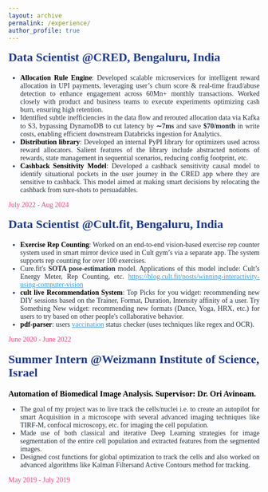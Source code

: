```yaml
---
layout: archive
permalink: /experience/
author_profile: true
---
```


<div style="display: flex; justify-content: center; align-items: center; margin-top: -30px">
  <!-- <div style="margin-right: 40px;">
    <img src="/assets/images/cred.jpeg" alt="CRED" style="width: 200px; height: auto;">
  </div> -->
  <div style="flex: 1; font-size: 14px; color: #212f3c; font-family: 'Times New Roman', Times, serif;">
    <h2 style="color: #1e3a8a; font-size: 24px; font-family: 'Times New Roman', Times, serif;">Data Scientist @CRED, Bengaluru, India</h2>
    <ul style="text-align: justify;">
      <li><strong style="color: black"> Allocation Rule Engine</strong>: Developed scalable microservices for intelligent reward allocation in UPI payments, leveraging user’s churn score & real-time fraud/abuse detection to enhance engagement across 60Mn+ monthly transactions. Worked closely with product and business teams to execute experiments optimizing cash burn, ensuring high retention.</li>
      <li> ⁠Identified subtle inefficiencies in the data flow and rerouted allocation data via Kafka to S3, bypassing DynamoDB to cut latency by <strong>∼7ms</strong> and save <strong>$70/month</strong> in write costs, enabling efficient downstream Databricks ingestion for Analytics.</li>
      <li><strong style="color: black"> Distribution library</strong>: Developed an internal PyPI library for optimizers used across reward allocators. Salient features of the library include abstracted notions of rewards, state management in sequential scenarios, reducing config footprint, etc.</li>
      <li><strong style="color: black"> Cashback Sensitivity Model</strong>: Developed a cashback sensitivity causal model to identify situational pockets in the user journey in the CRED app where they are sensitive to cashback. This model aimed at making smart decisions by relocating the cashback from sure-shots to persuadables.</li>
    </ul>
    <p style="font-size: 14px; color: #ec407a;">July 2022 - Aug 2024</p>
  </div>
</div>


<div style="display: flex; justify-content: center; align-items: center; margin-top: -30px">
  <!-- <div style="margin-right: 40px;">
    <img src="/assets/images/cult.jpeg" alt="Cult" style="width: 200px; height: auto;">
  </div> -->
  <div style="flex: 1; font-size: 14px; color: #212f3c; font-family: 'Times New Roman', Times, serif;">
    <h2 style="color: #1e3a8a; font-size: 24px; font-family: 'Times New Roman', Times, serif;">Data Scientist @Cult.fit, Bengaluru, India</h2>
    <ul style="text-align: justify;">
      <li><strong style="color: black">Exercise Rep Counting</strong>: Worked on an end-to-end vision-based exercise rep counter system used in smart mirror device used in Cult gym’s via a separate app. The system supports rep counting for over 100 exercises.</li>
      <li>Cure.fit's <strong>SOTA pose-estimation</strong> model. Applications of this model include: Cult’s Energy Meter, Rep Counting, etc. <a href="https://blog.cult.fit/posts/winning-interactivity-using-computer-vision" target="_blank" style="color: #3498db;">https://blog.cult.fit/posts/winning-interactivity-using-computer-vision</a></li>
      <li><strong style="color: black"> cult live Recommendation System</strong>: Top Picks for you widget: recommending new DIY sessions based on the Trainer, Format, Duration, Intensity affinity of a user. Try Something New widget: recommending new formats (Dance, Yoga, HRX, etc.) for users to try based on other people's collaborative behavior.</li>
      <li><strong style="color: black"> pdf-parser</strong>: users <a href="https://drive.google.com/file/d/1ofc58YSKjaYbMrLx-H4nfmNz3UrCzdZf/view" target="_blank" style="color: #3498db;">vaccination</a> status checker (uses techniques like regex and OCR).</li>
    </ul>
    <p style="font-size: 14px; color: #ec407a;">June 2020 - June 2022</p>
  </div>
</div>


<div style="display: flex; justify-content: center; align-items: center; margin-top: -30px">
  <!-- <div style="margin-right: 40px;">
    <img src="/assets/images/wis.jpg" alt="WIS" style="width: 200px; height: auto;">
  </div> -->
  <div style="flex: 1; font-size: 14px; color: #212f3c; font-family: 'Times New Roman', Times, serif;">
    <h2 style="color: #1e3a8a; font-size: 24px; font-family: 'Times New Roman', Times, serif;">Summer Intern @Weizmann Institute of Science, Israel</h2>
    <p><strong style="color: black; font-size: 16px;">Automation of Biomedical Image Analysis. Supervisor: Dr. Ori Avinoam.</strong></p>
    <ul style="text-align: justify;">
      <li> The goal of my project was to live track the cells/nuclei i.e. to create an autopilot for smart Acquisition in a microscope with several advanced imaging techniques like TIRF-M,  confocal microscopy, etc.  for imaging the cell population.</li>
      <li>Made use of both classical and iterative Deep Learning strategies for image segmentation of the entire cell population and extracted features from the segmented images.</li>
      <li>Designed cost functions for global optimization to track the cells and also worked on advanced algorithms like Kalman Filtersand Active Contours method for tracking.</li>
    </ul>
    <p style="font-size: 14px; color: #ec407a;">May 2019 - July 2019</p>
  </div>
</div>
